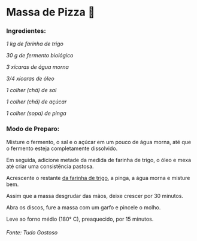 # Massa de Pizza :pizza:

### Ingredientes:

_1 kg de farinha de trigo_

_30 g de fermento biológico_

_3 xícaras de água morna_

_3/4 xícaras de óleo_

_1 colher (chá) de sal_

_1 colher (chá) de açúcar_

_1 colher (sopa) de pinga_



### Modo de Preparo:

Misture o fermento, o sal e o açúcar em um pouco de água morna, até que o fermento esteja completamente dissolvido.

Em seguida, adicione metade da medida de farinha de trigo, o óleo e mexa até criar uma consistência pastosa.

Acrescente o restante [da farinha de trigo](https://blog.tudogostoso.com.br/materia/receitas-com-farinha-de-trigo/), a pinga, a água morna e misture bem.

Assim que a massa desgrudar das mãos, deixe crescer por 30 minutos.

Abra os discos, fure a massa com um garfo e pincele o molho.

Leve ao forno médio (180° C), preaquecido, por 15 minutos.



###### Fonte: _Tudo Gostoso_





